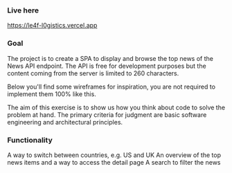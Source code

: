 ### Live here

https://le4f-l0gistics.vercel.app

### Goal
The project is to create a SPA to display and browse the top news of the News API endpoint. The API is free for development purposes but the content coming from the server is limited to 260 characters.

Below you'll find some wireframes for inspiration, you are not required to implement them 100% like this.

The aim of this exercise is to show us how you think about code to solve the problem at hand. The primary criteria for judgment are basic software engineering and architectural principles.

### Functionality
A way to switch between countries, e.g. US and UK
An overview of the top news items and a way to access the detail page
A search to filter the news
